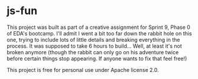 # js-fun

This project was built as part of a creative assignment for Sprint 9, Phase 0 of EDA's bootcamp. I'll admit I went a bit too far down the rabbit hole on this one, trying to include lots of little details and breaking everything in the process. It was supposed to take 6 hours to build... Well, at least it's not broken anymore (though the rabbit can only go on his adventure twice before certain things stop appearing. If anyone wants to fix that feel free!) 

This project is free for personal use under Apache license 2.0. 
